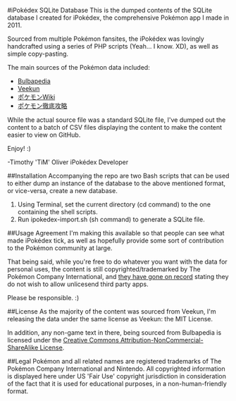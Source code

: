 #iPokédex SQLite Database
This is the dumped contents of the SQLite database I created for iPokédex, the comprehensive Pokémon app I made in 2011.

Sourced from multiple Pokémon fansites, the iPokédex was lovingly handcrafted using a series of PHP scripts (Yeah... I know. XD), as well as simple copy-pasting.

The main sources of the Pokémon data included:
* [Bulbapedia](http://bulbapedia.bulbagarden.net)
* [Veekun](http://veekun.com)
* [ポケモンWiki](http://wiki.ポケモン.com/wiki/メインページ)
* [ポケモン徹底攻略](http://yakkun.com)

While the actual source file was a standard SQLite file, I've dumped out the content to a batch of CSV files displaying the content to make the content easier to view on GitHub.

Enjoy! :)

-Timothy 'TiM' Oliver
iPokédex Developer

##Installation
Accompanying the repo are two Bash scripts that can be used to either dump an instance of the database to the above mentioned format, or vice-versa, create a new database.

1. Using Terminal, set the current directory (cd command) to the one containing the shell scripts. 
2. Run ipokedex-import.sh (sh command) to generate a SQLite file.

##Usage Agreement
I'm making this available so that people can see what made iPokédex tick, as well as hopefully provide some sort of contribution to the Pokémon community at large.

That being said, while you're free to do whatever you want with the data for personal uses, the content is still copyrighted/trademarked by The Pokémon Company International, and [they have gone on record](http://www.timoliver.com.au/2011/07/21/on-ipokedex-getting-pulled/) stating they do not wish to allow unlicesend third party apps.

Please be responsible. :)

##License
As the majority of the content was sourced from Veekun, I'm releasing the data under the same license as Veekun: the MIT License.

In addition, any non-game text in there, being sourced from Bulbapedia is licensed under the [Creative Commons Attribution-NonCommercial-ShareAlike License](http://creativecommons.org/licenses/by-nc-sa/2.5/).

##Legal
Pokémon and all related names are registered trademarks of The Pokémon Company International and Nintendo. All copyrighted information is displayed here under US 'Fair Use' copyright jurisdiction in consideration of the fact that it is used for educational purposes, in a non-human-friendly format.
